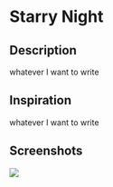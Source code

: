 # Starry Night
<h2> Description </h2>
<p> whatever I want to write <p>
<h2> Inspiration </h2>
whatever I want to write
<h2> Screenshots </h2>
<img src = "link to the vid"
